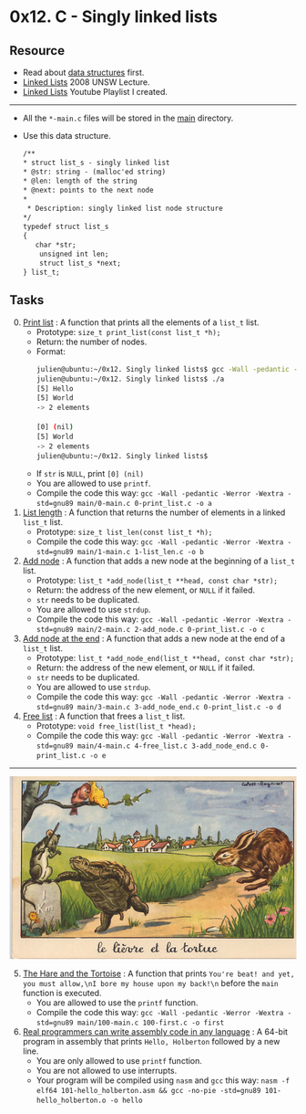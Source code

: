 # 0x12. C - Singly linked lists

## Resource

- Read about [data structures](https://www.notion.so/C-Programming-f13cdb9661db464f8ea326c5a2654e8e) first.
- [Linked Lists](https://www.youtube.com/watch?v=udapt4FGY20&t=130s) 2008 UNSW Lecture.
- [Linked Lists](https://www.youtube.com/playlist?list=PLIsXzR_wZY-xQSwyG_PAQHJtyo4o9WWXd) Youtube Playlist I created.

---

- All the `*-main.c` files will be stored in the [main](./main) directory.

- Use this data structure.
	```
	/**
 	* struct list_s - singly linked list
 	* @str: string - (malloc'ed string)
 	* @len: length of the string
 	* @next: points to the next node
 	*
	 * Description: singly linked list node structure
 	*/
	typedef struct list_s
	{
 	   char *str;
	    unsigned int len;
	    struct list_s *next;
	} list_t;

	```

## Tasks

0. [Print list](./0-print_list.c) : A function that prints all the elements of a `list_t` list.
	- Prototype: `size_t print_list(const list_t *h);`
	- Return: the number of nodes.
	- Format:
		```sh
		julien@ubuntu:~/0x12. Singly linked lists$ gcc -Wall -pedantic -Werror -Wextra -std=gnu89 0-main.c 0-print_list.c -o a
		julien@ubuntu:~/0x12. Singly linked lists$ ./a
		[5] Hello
		[5] World
		-> 2 elements

		[0] (nil)
		[5] World
		-> 2 elements
		julien@ubuntu:~/0x12. Singly linked lists$
		```
	- If `str` is `NULL`, print `[0] (nil)`
	- You are allowed to use `printf`.
	- Compile the code this way: `gcc -Wall -pedantic -Werror -Wextra -std=gnu89 main/0-main.c 0-print_list.c -o a`
1. [List length](./1-list_len.c) : A function that returns the number of elements in a linked `list_t` list.
	- Prototype: `size_t list_len(const list_t *h);`
	- Compile the code this way: `gcc -Wall -pedantic -Werror -Wextra -std=gnu89 main/1-main.c 1-list_len.c -o b`
2. [Add node](./2-add_node.c) : A function that adds a new node at the beginning of a `list_t` list.
	- Prototype: `list_t *add_node(list_t **head, const char *str);`
	- Return: the address of the new element, or `NULL` if it failed.
	- `str` needs to be duplicated.
	- You are allowed to use `strdup`.
	- Compile the code this way: `gcc -Wall -pedantic -Werror -Wextra -std=gnu89 main/2-main.c 2-add_node.c 0-print_list.c -o c`
3. [Add node at the end](./3-add_node_end.c) : A function that adds a new node at the end of a `list_t` list.
	- Prototype: `list_t *add_node_end(list_t **head, const char *str);`
	- Return: the address of the new element, or `NULL` if it failed.
	- `str` needs to be duplicated.
	- You are allowed to use `strdup`.
	- Compile the code this way: `gcc -Wall -pedantic -Werror -Wextra -std=gnu89 main/3-main.c 3-add_node_end.c 0-print_list.c -o d`
4. [Free list](4-free_list.c) : A function that frees a `list_t` list.
	- Prototype: `void free_list(list_t *head);`
	- Compile the code this way: `gcc -Wall -pedantic -Werror -Wextra -std=gnu89 main/4-main.c 4-free_list.c 3-add_node_end.c 0-print_list.c -o e`

---

![img](./0x12-singly_linked_lists/img/img.jpg)

5. [The Hare and the Tortoise](./100-first.c) : A function that prints `You're beat! and yet, you must allow,\nI bore my house upon my back!\n` before the `main` function is executed.
	- You are allowed to use the `printf` function.
	- Compile the code this way: `gcc -Wall -pedantic -Werror -Wextra -std=gnu89 main/100-main.c 100-first.c -o first`
6. [Real programmers can write assembly code in any language](./101-hello_holberton.asm) : A 64-bit program in assembly that prints `Hello, Holberton` followed by a new line.
	- You are only allowed to use `printf` function.
	- You are not allowed to use interrupts.
	- Your program will be compiled using `nasm` and `gcc` this way: `nasm -f elf64 101-hello_holberton.asm && gcc -no-pie -std=gnu89 101-hello_holberton.o -o hello`
